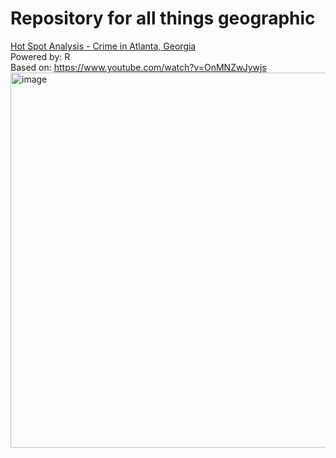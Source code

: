 # Repository for all things geographic

[Hot Spot Analysis - Crime in Atlanta, Georgia](https://github.com/rafabelokurows/geo_things/blob/main/hot_spot/hot_spot_crime_atlanta.R)  
Powered by: R  
Based on: https://www.youtube.com/watch?v=OnMNZwJywjs  
<img width="600" alt="image" src="https://github.com/rafabelokurows/geo_things/blob/main/hot_spot/interactive_map_hot_spot.gif">
